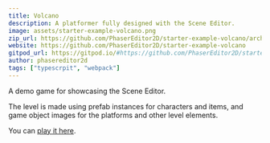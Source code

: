 ```yaml
---
title: Volcano
description: A platformer fully designed with the Scene Editor.
image: assets/starter-example-volcano.png
zip_url: https://github.com/PhaserEditor2D/starter-example-volcano/archive/refs/tags/v1.2.3.zip
website: https://github.com/PhaserEditor2D/starter-example-volcano
gitpod_url: https://gitpod.io/#https://github.com/PhaserEditor2D/starter-example-volcano
author: phasereditor2d
tags: ["typescrpit", "webpack"]
---
```


A demo game for showcasing the Scene Editor.

The level is made using prefab instances for characters and items, and game object images for the platforms and other level elements.

You can [play it here](https://phasereditor2d.github.io/starter-example-volcano/).